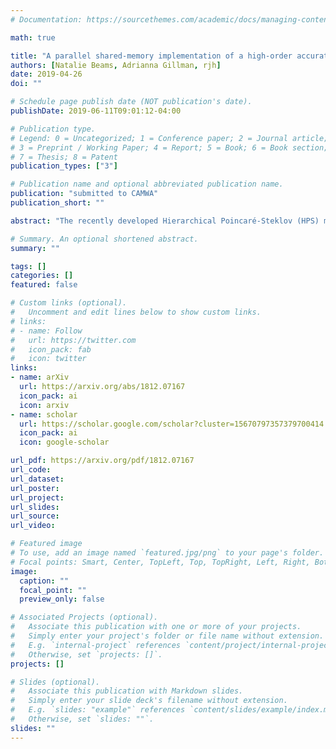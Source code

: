```yaml
---
# Documentation: https://sourcethemes.com/academic/docs/managing-content/

math: true

title: "A parallel shared-memory implementation of a high-order accurate solution technique for variable coefficient Helmholtz problems"
authors: [Natalie Beams, Adrianna Gillman, rjh]
date: 2019-04-26
doi: ""

# Schedule page publish date (NOT publication's date).
publishDate: 2019-06-11T09:01:12-04:00

# Publication type.
# Legend: 0 = Uncategorized; 1 = Conference paper; 2 = Journal article;
# 3 = Preprint / Working Paper; 4 = Report; 5 = Book; 6 = Book section;
# 7 = Thesis; 8 = Patent
publication_types: ["3"]

# Publication name and optional abbreviated publication name.
publication: "submitted to CAMWA"
publication_short: ""

abstract: "The recently developed Hierarchical Poincaré-Steklov (HPS) method is a high-order discretization technique that comes with a direct solver. Results from previous papers demonstrate the method's ability to solve Helmholtz problems to high accuracy without the so-called pollution effect. While the asymptotic scaling of the direct solver's computational cost is the same as the nested dissection method, serial implementations of the solution technique are not practical for large scale numerical simulations. This manuscript presents the first parallel implementation of the HPS method. Specifically, we introduce an approach for a shared memory implementation of the solution technique utilizing parallel linear algebra. This approach is the foundation for future large scale simulations on supercomputers and clusters with large memory nodes. Performance results on a desktop computer (resembling a large memory node) are presented."

# Summary. An optional shortened abstract.
summary: ""

tags: []
categories: []
featured: false

# Custom links (optional).
#   Uncomment and edit lines below to show custom links.
# links:
# - name: Follow
#   url: https://twitter.com
#   icon_pack: fab
#   icon: twitter
links:
- name: arXiv
  url: https://arxiv.org/abs/1812.07167
  icon_pack: ai
  icon: arxiv
- name: scholar
  url: https://scholar.google.com/scholar?cluster=15670797357379700414
  icon_pack: ai
  icon: google-scholar

url_pdf: https://arxiv.org/pdf/1812.07167
url_code:
url_dataset:
url_poster:
url_project:
url_slides:
url_source:
url_video:

# Featured image
# To use, add an image named `featured.jpg/png` to your page's folder. 
# Focal points: Smart, Center, TopLeft, Top, TopRight, Left, Right, BottomLeft, Bottom, BottomRight.
image:
  caption: ""
  focal_point: ""
  preview_only: false

# Associated Projects (optional).
#   Associate this publication with one or more of your projects.
#   Simply enter your project's folder or file name without extension.
#   E.g. `internal-project` references `content/project/internal-project/index.md`.
#   Otherwise, set `projects: []`.
projects: []

# Slides (optional).
#   Associate this publication with Markdown slides.
#   Simply enter your slide deck's filename without extension.
#   E.g. `slides: "example"` references `content/slides/example/index.md`.
#   Otherwise, set `slides: ""`.
slides: ""
---
```

